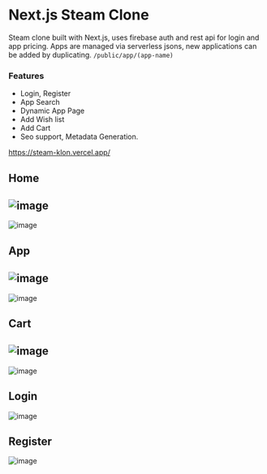 # Next.js Steam Clone

Steam clone built with Next.js, uses firebase auth and rest api for login and app pricing. Apps are managed via serverless jsons, new applications can be added by duplicating. `/public/app/(app-name)`

### Features
  - Login, Register
  - App Search
  - Dynamic App Page
  - Add Wish list
  - Add Cart
  - Seo support, Metadata Generation.

https://steam-klon.vercel.app/

## Home
![image](https://github.com/user-attachments/assets/ebb38acf-2c3e-4e9b-9646-38b191f6a177)
-
![image](https://github.com/user-attachments/assets/8f34f452-0cf8-4065-9223-86f4c0c54b48)
## App
![image](https://github.com/user-attachments/assets/3ea18823-86d5-4aaf-8bad-6a8cfa3f749c)
-
![image](https://github.com/user-attachments/assets/2c3b9eac-2890-4699-a1cc-af091aced415)
## Cart
![image](https://github.com/user-attachments/assets/d674ff62-00a6-4aaa-a7ec-3f6abbbc1d67)
-
![image](https://github.com/user-attachments/assets/0f3cffc0-13f8-482b-8999-f5860f91f13a)
## Login
![image](https://github.com/user-attachments/assets/018c75fa-a577-465d-bf8d-295319118f54)
## Register
![image](https://github.com/user-attachments/assets/918c3dd5-b06a-4134-97c3-7bbd51fdbef9)



